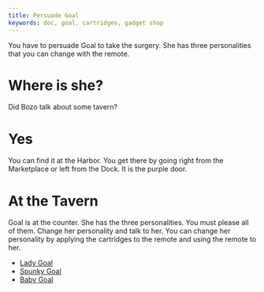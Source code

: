 ```yaml
---
title: Persuade Goal
keywords: doc, goal, cartridges, gadget shop
---
```


You have to persuade Goal to take the surgery. She has three personalities that you can change with the remote.

# Where is she?
Did Bozo talk about some tavern?

# Yes
You can find it at the Harbor. You get there by going right from the Marketplace or left from the Dock. It is the purple door.

# At the Tavern
Goal is at the counter. She has the three personalities. You must please all of them. Change her personality and talk to her. You can change her personality by applying the cartridges to the remote and using the remote to her.
 * [Lady Goal](030-lady-goal.md)
 * [Spunky Goal](040-spunky-goal/)
 * [Baby Goal](050-baby-goal.md)
 
